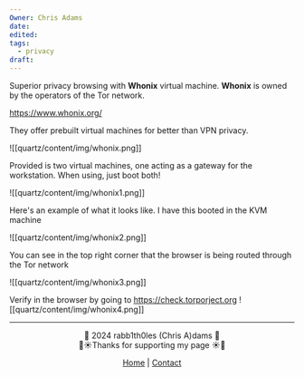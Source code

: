 ```yaml
---
Owner: Chris Adams
date: 
edited: 
tags:
  - privacy
draft:
---
```


Superior privacy browsing with **Whonix** virtual machine. **Whonix** is owned by the operators of the Tor network. 

https://www.whonix.org/

They offer prebuilt virtual machines for better than VPN privacy.

![[quartz/content/img/whonix.png]]

Provided is two virtual machines, one acting as a gateway for the workstation. When using, just boot both!

![[quartz/content/img/whonix1.png]]

Here's an example of what it looks like. I have this booted in the KVM machine

![[quartz/content/img/whonix2.png]]

You can see in the top right corner that the browser is being routed through the Tor network

![[quartz/content/img/whonix3.png]]

Verify in the browser by going to https://check.torporject.org
![[quartz/content/img/whonix4.png]]

---
<div style="text-align: center;">
	<div class="gradient-text">👾 2024 rabb1th0les (Chris A)dams 👾</div> 
	🌴☀Thanks for supporting my page ☀🌴
	<nav>
		<ul style="list-style: none; padding: 0;">
			<div style="text-align: center;">
				<li><a href="index.html">Home</a> | <a href="Contact.html">Contact</a></li>
			</div>
		</ul>
	</nav>	
</div>